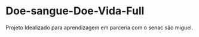 # Doe-sangue-Doe-Vida-Full
 Projeto Idealizado para aprendizagem em parceria com o senac são miguel.
